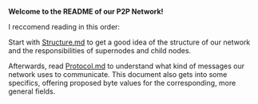**Welcome to the README of our P2P Network!**

I reccomend reading in this order:

Start with [Structure.md](https://gitlab.cs.dartmouth.edu/hyperistic/cosc-60-final-project/blob/master/Structure.md) to get a good idea of the structure of our
network and the responsibilities of supernodes and child nodes.

Afterwards, read [Protocol.md](https://gitlab.cs.dartmouth.edu/hyperistic/cosc-60-final-project/blob/master/Protocol.md) to understand what kind of messages our network uses to communicate.
This document also gets into some specifics, offering proposed byte values for the corresponding, more general fields.